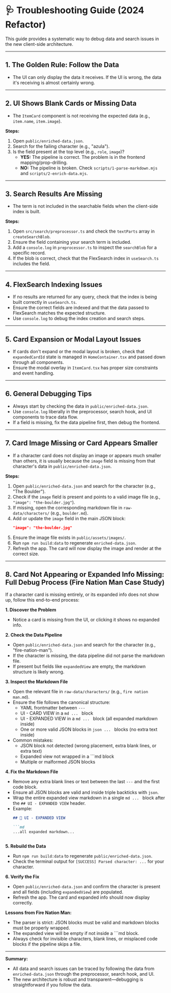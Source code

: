 # 🩺 Troubleshooting Guide (2024 Refactor)

This guide provides a systematic way to debug data and search issues in the new client-side architecture.

---

## 1. The Golden Rule: Follow the Data

- The UI can only display the data it receives. If the UI is wrong, the data it's receiving is almost certainly wrong.

---

## 2. UI Shows Blank Cards or Missing Data

- The `ItemCard` component is not receiving the expected data (e.g., `item.name`, `item.image`).

**Steps:**
1. Open `public/enriched-data.json`.
2. Search for the failing character (e.g., "azula").
3. Is the field present at the top level (e.g., `role`, `image`)?
   - **YES:** The pipeline is correct. The problem is in the frontend mapping/prop-drilling.
   - **NO:** The pipeline is broken. Check `scripts/1-parse-markdown.mjs` and `scripts/2-enrich-data.mjs`.

---

## 3. Search Results Are Missing

- The term is not included in the searchable fields when the client-side index is built.

**Steps:**
1. Open `src/search/preprocessor.ts` and check the `textParts` array in `createSearchBlob`.
2. Ensure the field containing your search term is included.
3. Add a `console.log` in `preprocessor.ts` to inspect the `searchBlob` for a specific record.
4. If the blob is correct, check that the FlexSearch index in `useSearch.ts` includes the field.

---

## 4. FlexSearch Indexing Issues

- If no results are returned for any query, check that the index is being built correctly in `useSearch.ts`.
- Ensure the correct fields are indexed and that the data passed to FlexSearch matches the expected structure.
- Use `console.log` to debug the index creation and search steps.

---

## 5. Card Expansion or Modal Layout Issues

- If cards don't expand or the modal layout is broken, check that `expandedCardId` state is managed in `HomeContainer.tsx` and passed down through all components.
- Ensure the modal overlay in `ItemCard.tsx` has proper size constraints and event handling.

---

## 6. General Debugging Tips

- Always start by checking the data in `public/enriched-data.json`.
- Use `console.log` liberally in the preprocessor, search hook, and UI components to trace data flow.
- If a field is missing, fix the data pipeline first, then debug the frontend.

---

## 7. Card Image Missing or Card Appears Smaller

- If a character card does not display an image or appears much smaller than others, it is usually because the `image` field is missing from that character's data in `public/enriched-data.json`.

**Steps:**
1. Open `public/enriched-data.json` and search for the character (e.g., "The Boulder").
2. Check if the `image` field is present and points to a valid image file (e.g., `"image": "the-boulder.jpg"`).
3. If missing, open the corresponding markdown file in `raw-data/characters/` (e.g., `boulder.md`).
4. Add or update the `image` field in the main JSON block:
   ```json
   "image": "the-boulder.jpg"
   ```
5. Ensure the image file exists in `public/assets/images/`.
6. Run `npm run build:data` to regenerate `enriched-data.json`.
7. Refresh the app. The card will now display the image and render at the correct size.

---

## 8. Card Not Appearing or Expanded Info Missing: Full Debug Process (Fire Nation Man Case Study)

If a character card is missing entirely, or its expanded info does not show up, follow this end-to-end process:

**1. Discover the Problem**
- Notice a card is missing from the UI, or clicking it shows no expanded info.

**2. Check the Data Pipeline**
- Open `public/enriched-data.json` and search for the character (e.g., "fire-nation-man").
- If the character is missing, the data pipeline did not parse the markdown file.
- If present but fields like `expandedView` are empty, the markdown structure is likely wrong.

**3. Inspect the Markdown File**
- Open the relevant file in `raw-data/characters/` (e.g., `fire nation man.md`).
- Ensure the file follows the canonical structure:
  - YAML frontmatter between `---`
  - UI - CARD VIEW in a ```md ... ``` block
  - UI - EXPANDED VIEW in a ```md ... ``` block (all expanded markdown inside)
  - One or more valid JSON blocks in ```json ... ``` blocks (no extra text inside)
- Common mistakes:
  - JSON block not detected (wrong placement, extra blank lines, or extra text)
  - Expanded view not wrapped in a ```md block
  - Multiple or malformed JSON blocks

**4. Fix the Markdown File**
- Remove any extra blank lines or text between the last `---` and the first code block.
- Ensure all JSON blocks are valid and inside triple backticks with `json`.
- Wrap the entire expanded view markdown in a single ```md ... ``` block after the `## UI - EXPANDED VIEW` header.
- Example:
  ```md
  ## 📖 UI - EXPANDED VIEW
  
  ```md
  ...all expanded markdown...
  ```
  ```

**5. Rebuild the Data**
- Run `npm run build:data` to regenerate `public/enriched-data.json`.
- Check the terminal output for `[SUCCESS] Parsed character: ...` for your character.

**6. Verify the Fix**
- Open `public/enriched-data.json` and confirm the character is present and all fields (including `expandedView`) are populated.
- Refresh the app. The card and expanded info should now display correctly.

**Lessons from Fire Nation Man:**
- The parser is strict: JSON blocks must be valid and markdown blocks must be properly wrapped.
- The expanded view will be empty if not inside a ```md block.
- Always check for invisible characters, blank lines, or misplaced code blocks if the pipeline skips a file.

---

**Summary:**
- All data and search issues can be traced by following the data from `enriched-data.json` through the preprocessor, search hook, and UI.
- The new architecture is robust and transparent—debugging is straightforward if you follow the data.